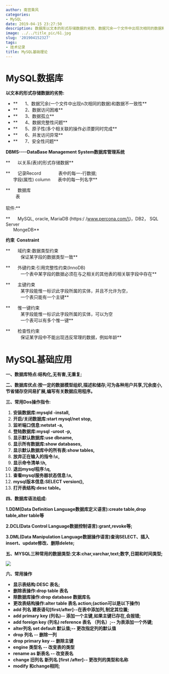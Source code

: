 ```yaml
---
author: 南宫乘风
categories:
- MySQL
date: 2019-04-15 23:27:50
description: 数据库以文本的形式存储数据的劣势、数据冗余一个文件中出现次相同的数据和数据不一致性、数据访问困难、数据孤立、数据完整性问题、原子性多个相关联的操作必须要同时完成、并发访问异常、安全性问题数据库管理系统。。。。。。。
image: ../../title_pic/61.jpg
slug: '201904152327'
tags:
- 技术记录
title: MySQL基础理论
---
```


<!--more-->

# **MySQL数据库**

**以文本的形式存储数据的劣势:**

- **      1、数据冗余\(一个文件中出现n次相同的数据\)和数据不一致性**
- **      2、数据访问困难**
- **      3、数据孤立**
- **      4、数据完整性问题**
- **      5、原子性\(多个相关联的操作必须要同时完成**
- **      6、并发访问异常**
- **      7、安全性问题**

**DBMS----DataBase Management System数据库管理系统**

**      以关系\(表\)的形式存储数据**

**      记录Record              表中的每一-行数据;  
      字段\(属性\) column      表中的每一列名字**

**      数据库  
        表  
        
软件:**

**      MySQL, oracle, MariaDB \(https:/ /www.percona.com/\)，DB2， SQL Server  
      MongeDB**

**约束  Constraint**

**      域约束:数据类型约束  
            保证某字段的数据类型一致**

**      外键约束:引用完整性约束\(InnoDB\)  
            一个表中某字段的数据必须在与之相关的其他表的相关联字段中存在**

**      主键约束  
            某字段能惟一标识此字段所属的实体，并且不允许为空，  
            一个表只能有一个主键**

**      惟一键约束  
            某字段能惟一标识此字段所属的实体，可以为空   
            一个表可以有多个惟一键**

**      检查性约束  
            保证某字段中不能出现违反常理的数据，例如年龄**

# **MySQL基础应用**

**一、数据库特点:结构化,无有害,无重复;**

**二、数据库优点:按一定的数据模型组织,描述和储存;可为各种用户共享,冗余度小,节省储存空间易扩展,编写有关数据应用程序。**

**三、常用Dos操作指令:**

1.  **安装数据库:mysqld -install,**
2.  **开启/关闭数据库:start mysql/net stop,**
3.  **监听端口信息:netstat -a,**
4.  **登陆数据库:mysql -uroot -p,**
5.  **显示默认数据库:use dbname,**
6.  **显示所有数据库:show databases,**
7.  **显示默认数据库中的所有表:show tables,**
8.  **放弃正在输入的指令:\\c,**
9.  **显示命令清单:\\h,**
10.  **退出mysql程序:\\q,**
11.  **查看mysql服务器状态信息:\\s,**
12.  **mysql版本信息:SELECT version\(\),**
13.  **打开表结构:desc table。**

**四、数据库语法组成:**

**1.DDM\(Data Definition Language数据库定义语言\):create table,drop table,alter table等**

**2.DCL\(Data Control Language数据控制语言\):grant,revoke等;**

**3.DML\(Data Manipulation Language数据操作语言\)查询SELECT、插入insert、update修改、删除delete;**

**五、MYSQL三种常用的数据类型:文本:char,varchar,text;数字,日期和时间类型;**

**![](../../image/993601-20160731132726059-281428318.png)**

**六、常用操作**

- **显示表结构:DESC 表名;**
- **删除表操作:drop table 表名**
- **除数据库操作:drop database 数据库名**
- **更改表结构操作:alter table 表名 action;\(action可以是以下操作\)**
- **add 列名 建表语句\[first/after\]--在表中添加列,制定其位置;**
- **add primary key \(列名\)-- 添加一个主键,如果主键已存在,会报错;**
- **add foreign key \(列名\) reference 表名 （列名）;-- 为表添加一个外键;**
- **alter列名 set default 默认值;-- 更改指定列的默认值**
- **drop 列名 -- 删除一列**
- **drop primary key -- 删除主键**
- **engine 类型名 -- 改变表的类型**
- **rename as 新表名 -- 改变表名**
- **change 旧列名 新列名 \[first /after\]-- 更改列的类型和名称**
- **modify 和change相同;**